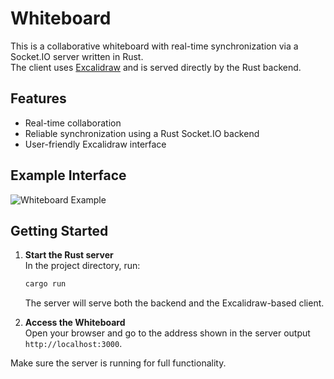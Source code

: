 # Whiteboard

This is a collaborative whiteboard with real-time synchronization via a Socket.IO server written in Rust.  
The client uses [Excalidraw](https://excalidraw.com/) and is served directly by the Rust backend.

## Features

-   Real-time collaboration
-   Reliable synchronization using a Rust Socket.IO backend
-   User-friendly Excalidraw interface

## Example Interface

![Whiteboard Example](https://github.com/webshinging/whiteboard/blob/main/example.png?raw=true)

## Getting Started

1. **Start the Rust server**  
   In the project directory, run:

    ```sh
    cargo run
    ```

    The server will serve both the backend and the Excalidraw-based client.

2. **Access the Whiteboard**  
   Open your browser and go to the address shown in the server output `http://localhost:3000`.

Make sure the server is running for full functionality.
